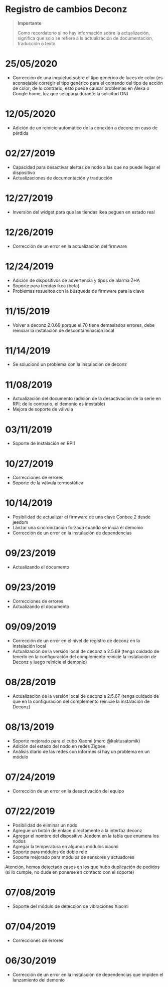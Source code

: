 # Registro de cambios Deconz

>**Importante**
>
>Como recordatorio si no hay información sobre la actualización, significa que solo se refiere a la actualización de documentación, traducción o texto

# 25/05/2020

- Corrección de una inquietud sobre el tipo genérico de luces de color (es aconsejable corregir el tipo genérico para el comando del tipo de acción de color; de lo contrario, esto puede causar problemas en Alexa o Google home, luz que se apaga durante la solicitud ON)

# 12/05/2020

- Adición de un reinicio automático de la conexión a deconz en caso de pérdida

# 02/27/2019

- Capacidad para desactivar alertas de nodo a las que no puede llegar el dispositivo
- Actualizaciones de documentación y traducción

# 12/27/2019

- Inversión del widget para que las tiendas ikea peguen en estado real

# 12/26/2019

- Corrección de un error en la actualización del firmware

# 12/24/2019

- Adición de dispositivos de advertencia y tipos de alarma ZHA
- Soporte para tiendas ikea (beta)
- Problemas resueltos con la búsqueda de firmware para la clave

# 11/15/2019

- Volver a deconz 2.0.69 porque el 70 tiene demasiados errores, debe reiniciar la instalación de descontaminación local

# 11/14/2019

- Se solucionó un problema con la instalación de deconz

# 11/08/2019

- Actualización del documento (adición de la desactivación de la serie en RPI; de lo contrario, el demonio es inestable)
- Mejora de soporte de válvula

# 03/11/2019

- Soporte de instalación en RPI1

# 10/27/2019

- Correcciones de errores
- Soporte de la válvula termostática

# 10/14/2019

- Posibilidad de actualizar el firmware de una clave Conbee 2 desde jeedom
- Lanzar una sincronización forzada cuando se inicia el demonio
- Corrección de un error en la instalación de dependencias

# 09/23/2019

- Actualizando el documento

# 09/23/2019

- Correcciones de errores
- Actualizando el documento

# 09/09/2019

- Corrección de un error en el nivel de registro de deconz en la instalación local
- Actualización de la versión local de deconz a 2.5.69 (tenga cuidado de tenerlo en la configuración del complemento reinicie la instalación de Deconz y luego reinicie el demonio)

# 08/28/2019

- Actualización de la versión local de deconz a 2.5.67 (tenga cuidado de que en la configuración del complemento reinicie la instalación de Deconz)

# 08/13/2019

- Soporte mejorado para el cubo Xiaomi (merc @kaktusatomik)
- Adición del estado del nodo en redes Zigbee
- Análisis diario de las redes con informes si hay un problema en un módulo

# 07/24/2019

- Corrección de un error en la desactivación del equipo

# 07/22/2019

- Posibilidad de eliminar un nodo
- Agregue un botón de enlace directamente a la interfaz deconz
- Agregar el nombre del dispositivo Jeedom en la tabla que enumera los nodos
- Agregar la temperatura en algunos módulos xiaomi
- Soporte para módulos de doble relé
- Soporte mejorado para módulos de sensores y actuadores

Atención, hemos detectado casos en los que hubo duplicación de pedidos (si lo cumple, no dude en ponerse en contacto con el soporte)

# 07/08/2019

- Soporte del módulo de detección de vibraciones Xiaomi

# 07/04/2019

- Correcciones de errores

# 06/30/2019

- Corrección de un error en la instalación de dependencias que impiden el lanzamiento del demonio

